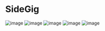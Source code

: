 # SideGig

![image](https://github.com/user-attachments/assets/56984ff6-4369-4444-8816-4765c3732e9f) ![image](https://github.com/user-attachments/assets/2c698b25-7ea0-47d5-8c8b-1238400cceb7) ![image](https://github.com/user-attachments/assets/3513c48a-d7e4-4e75-b574-3faced2efdd0) ![image](https://github.com/user-attachments/assets/0a62da36-9784-42f5-8e1d-cfc061d81cdf) ![image](https://github.com/user-attachments/assets/11eb2715-0e4e-4098-88e0-84b5a3f78b1f)


 

